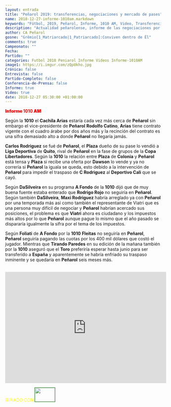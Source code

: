 ```yaml
---
layout: entrada
title: "Peñarol 2019: transferencias, negociaciones y mercado de pases"
name: 2018-12-27-informe-1010am.markdown
keywords: "Fútbol, 2019, Peñarol, Informe, 1010 AM, Video, Transferencias, Negociaciones, Mercado de Pases, Pretemporada 2019"
description: "Actualidad peñarolense, informe de las negociaciones por Maxi Rodriguez, Viatri, Estoyanoff y Novick, Arias se acercaría a Peñarol después del alejamiento de C Rodriguez a Liga de Quito y Lucas Hernández junto a Rodrigo Rojo podrían irse de Peñarol, habría ofertas del exterior"
author: CA Peñarol
gosne: "Grêmio[1_Matriarcado|1_Patriarcado]:Conviven dentro de Êl"
comments: true
Campeonato: ""
Fecha:
Partido: ""
categories: Futbol 2018 Peniarol Informe Videos Informe-1010AM
image1: https://i.imgur.com/zQpUkho.jpg
Crónica: false
Entrevista: false
Partido-Completo: false
Conferencia-de-Prensa: false
Informe: true
Video: true
date: 2018-12-27 05:30:00 +01:00:00
---
```

<!---https://i.imgur.com/6AhlLin.png
Campeonato: <span>{{ page.Campeonato }}</span><br>
Fecha: <span>{{ page.Fecha }}</span><br>
Encuentro: <span>{{ page.Partido }}</span><br>-->
<span style="color:red;font-weight:900">Informe **1010** AM</span>

Según la **1010** el **Cachila Arias** estaría cada vez más cerca de **Peñarol** sin embargo el vice-presidente de **Peñarol** **Rodolfo Catino**, **Arias** tiene contrato vigente con el cuadro árabe por dos años más y la recinción del contrato es una sifra demasiado alto a donde **Peñarol** no llegaría jamás.

**Carlos Rodriguez** se fué de **Peñarol**, el **Plaza** dueño de su pase lo vendió a **Liga Deportiva** de **Quito**, rival de **Peñarol** en la fase de grupos de la **Copa Libertadores**. Según la **1010** la relación entre **Plaza** de **Colonia** y **Peñarol** está tensa y **Plaza** si recibe una oferta por **Dawson** lo vende y ya no correría si **Peñarol** la iguala se queda, esto debido a la intervención de **Peñarol** para impedir el traspaso de **C Rodriguez** al **Deportivo Cali** que se cayó.

Según **DaSilveira** en su programa **A Fondo** de la **1010** dijó que de muy buena fuente estaba enterado que **Rodrigo Rojo** no seguiría en **Peñarol**. Según también **DaSilveira**, **Maxi Rodriguez** habría arreglado ya con **Peñarol** por una temporada más así como también el representante de Viatri que es una persona muy difícil de negociar y **Peñarol** habrían acercado sus posiciones, el problema es que **Viatri** ahora es ciudadano y los impuestos más altos por lo que **Peñarol** aunque pague lo mismo que el año pasado se dispararía igualmente la sifra por el tema de los impuestos.

Según **Foliati** de **A Fondo** por la **1010** **Fleitas** no seguiría en **Peñarol**, **Peñarol** seguiría pagando las cuotas por los 400 mil dólares que costó el jugador. Mientras que **Tirando Paredes** en su edición de la mañana también por la **1010** aseguró que el **Toro** preferiría esperar hasta junio para ser transferido a **España** y aparentemente se habría enfriado su traspaso inminente y se quedaría en **Peñarol** seis meses más.

<br>

<iframe width="521" height="360" src="https://www.youtube.com/embed/PUOUzlfq49E" frameborder="0" allow="accelerometer; autoplay; encrypted-media; gyroscope; picture-in-picture" allowfullscreen></iframe>

<br>

<span style="color:yellow;">RIPIADO CON</span> <a href="http://ffmpeg.org"><img src="{{ site.url }}/images/ffmpeg.png" width="65px" height="45px" style="border:1px solid green;"></a>
